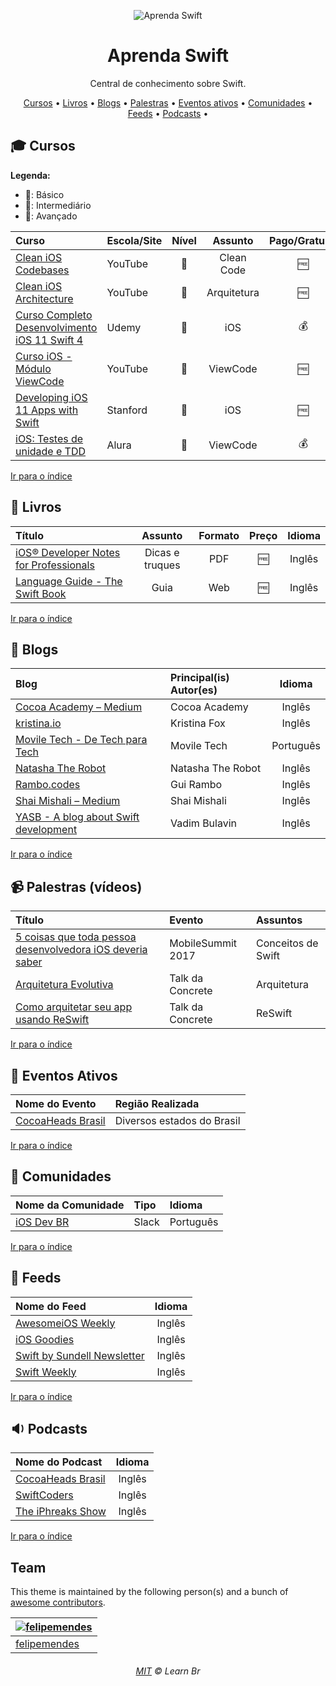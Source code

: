 <p align="center">
	<img src="https://raw.githubusercontent.com/learnbr/swift/master/logo.png" alt="Aprenda Swift" style="max-width:100%;">
</p>

<h1 align="center">Aprenda Swift</h1>

<p align="center">Central de conhecimento sobre Swift.</p>


<a id="user-content-Índice" class="anchor" href="#Índice" aria-hidden="true"></a>
<p align="center">
	<a href="#mortar_board-cursos">Cursos</a> •
	<a href="#book-livros">Livros</a> •
	<a href="#newspaper-blogs">Blogs</a> •
	<a href="#video_camera-palestras-v%C3%ADdeos">Palestras</a> •
	<a href="#eventos-ativos">Eventos ativos</a> •
	<a href="#speech_balloon-comunidades">Comunidades</a> •
	<a href="#paperclip-feeds">Feeds</a> •
	<a href="#sound-podcasts">Podcasts</a> •
</p>

## :mortar_board: Cursos

**Legenda:**

- :green_heart:: Básico
- :large_orange_diamond:: Intermediário
- :red_circle:: Avançado

Curso | Escola/Site | Nível | Assunto | Pago/Gratuito
:-- | :-- | :--: | :--: | :--:
[Clean iOS Codebases](https://www.youtube.com/playlist?list=PLyjgjmI1UzlTtsImzQ4cT8bQ3_RXtkqLg)|YouTube|:red_circle:|Clean Code|:free:
[Clean iOS Architecture](https://www.youtube.com/playlist?list=PLyjgjmI1UzlSWtjAMPOt03L7InkCRlGzb)|YouTube|:red_circle:|Arquitetura|:free:
[Curso Completo Desenvolvimento iOS 11 Swift 4](https://www.udemy.com/curso-completo-de-desenvolvimento-ios11swift4/)|Udemy|:green_heart:|iOS|:moneybag:
[Curso iOS - Módulo ViewCode](https://www.youtube.com/playlist?list=PLvwcQsuDybkU2mhuk2Axx0XP2APTK6wZx)|YouTube|:red_circle:|ViewCode|:free:
[Developing iOS 11 Apps with Swift](https://itunes.apple.com/br/course/developing-ios-11-apps-with-swift/id1309275316)|Stanford|:green_heart:|iOS|:free:
[iOS: Testes de unidade e TDD](https://www.alura.com.br/curso-online-ios-tdd-e-testes-de-unidade)|Alura|:large_orange_diamond:|ViewCode|:moneybag:


[Ir para o índice](#Índice)

## :book: Livros

Título | Assunto | Formato | Preço | Idioma
:-- | :--: | :--: | :--: | :--:
[iOS® Developer Notes for Professionals](https://books.goalkicker.com/iOSBook/)|Dicas e truques|PDF|:free:|Inglês
[Language Guide - The Swift Book](https://swift.org/)|Guia|Web|:free:|Inglês



[Ir para o índice](#Índice)

## :newspaper: Blogs

Blog | Principal(is) Autor(es) | Idioma
:-- | :-- | :--:
[Cocoa Academy – Medium](https://medium.com/cocoaacademymag)|Cocoa Academy|Inglês
[kristina.io](https://kristina.io/)|Kristina Fox|Inglês
[Movile Tech - De Tech para Tech](https://movile.blog/categoria/ios/)|Movile Tech|Português
[Natasha The Robot](https://www.natashatherobot.com/)|Natasha The Robot|Inglês
[Rambo.codes](https://rambo.codes/)|Gui Rambo|Inglês
[Shai Mishali – Medium](https://medium.com/@freak4pc)|Shai Mishali|Inglês
[YASB - A blog about Swift development](http://www.vadimbulavin.com/)|Vadim Bulavin|Inglês

[Ir para o índice](#Índice)

## :video_camera: Palestras (vídeos)

Título | Evento | Assuntos
:-- | :-- | :--
[5 coisas que toda pessoa desenvolvedora iOS deveria saber](https://www.youtube.com/watch?v=Ckue3xh0gyE)|MobileSummit 2017|Conceitos de Swift
[Arquitetura Evolutiva](https://www.youtube.com/watch?v=uCTws4JajnE&t=0s)|Talk da Concrete|Arquitetura
[Como arquitetar seu app usando ReSwift](https://www.youtube.com/watch?v=L4IRCZTNfpo&t=0s&list=PLVfcRkAE6V2y3vrz7vFfHMtFO8NiIcXR4)|Talk da Concrete|ReSwift

[Ir para o índice](#Índice)



## :circus_tent: Eventos Ativos

Nome do Evento | Região Realizada
:-- | :--
[CocoaHeads Brasil](https://www.cocoaheads.com.br/agendas)| Diversos estados do Brasil

[Ir para o índice](#Índice)

## :speech_balloon: Comunidades

Nome da Comunidade | Tipo | Idioma
:-- | :-- | :--
[iOS Dev BR](http://iosdevbr.herokuapp.com/)|Slack|Português

[Ir para o índice](#Índice)

## :paperclip: Feeds
Nome do Feed | Idioma
:-- | :--:
[AwesomeiOS Weekly](http://weekly.awesomeios.com/)|Inglês
[iOS Goodies](https://ios-goodies.com/)|Inglês
[Swift by Sundell Newsletter](https://www.swiftbysundell.com/newsletter/)|Inglês
[Swift Weekly](https://swiftweekly.com/)|Inglês


[Ir para o índice](#Índice)

## :sound: Podcasts
Nome do Podcast | Idioma
:-- | :--:
[CocoaHeads Brasil](https://soundcloud.com/cocoaheadsbr)|Inglês
[SwiftCoders](https://swiftcoders.podbean.com/)|Inglês
[The iPhreaks Show](http://iphreaksshow.com/)|Inglês



[Ir para o índice](#Índice)

## Team

This theme is maintained by the following person(s) and a bunch of [awesome contributors](https://github.com/learnbr/swift/graphs/contributors).

[![felipemendes](https://avatars2.githubusercontent.com/u/3712089?s=100&v=4)](https://github.com/felipemendes) |
--- |
[felipemendes](https://github.com/felipemendes) |


<h6 align="center">
	<a href="./MIT.md">MIT</a>
	©
	Learn Br
</h6>
